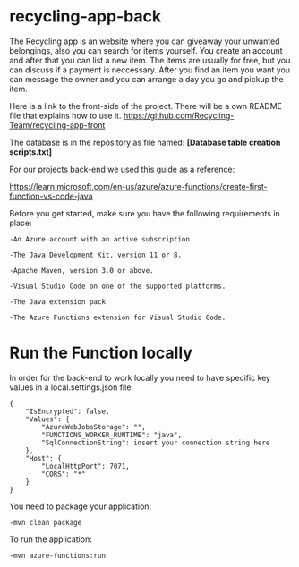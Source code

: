 # recycling-app-back

The Recycling app is an website where you can giveaway your unwanted belongings, also you can search for items yourself. You create an account and after that you can list a new item. The items are usually for free, but you can discuss if a payment is neccessary. After you find an item you want you can message the owner and you can arrange a day you go and pickup the item. 

Here is a link to the front-side of the project. There will be a own README file that explains how to use it. 
https://github.com/Recycling-Team/recycling-app-front

The database is in the repository as file named: **[Database table creation scripts.txt]** 

For our projects back-end we used this guide as a reference:


https://learn.microsoft.com/en-us/azure/azure-functions/create-first-function-vs-code-java


Before you get started, make sure you have the following requirements in place:

    -An Azure account with an active subscription. 

    -The Java Development Kit, version 11 or 8.

    -Apache Maven, version 3.0 or above.

    -Visual Studio Code on one of the supported platforms.

    -The Java extension pack

    -The Azure Functions extension for Visual Studio Code.
  
  
# Run the Function locally

In order for the back-end to work locally you need to have specific key values in a local.settings.json file.


    {
        "IsEncrypted": false,
        "Values": {
            "AzureWebJobsStorage": "",
            "FUNCTIONS_WORKER_RUNTIME": "java",
            "SqlConnectionString": insert your connection string here
        },
        "Host": {
            "LocalHttpPort": 7071,
            "CORS": "*"
        }
    }

You need to package your application:

    -mvn clean package

To run the application:

    -mvn azure-functions:run
